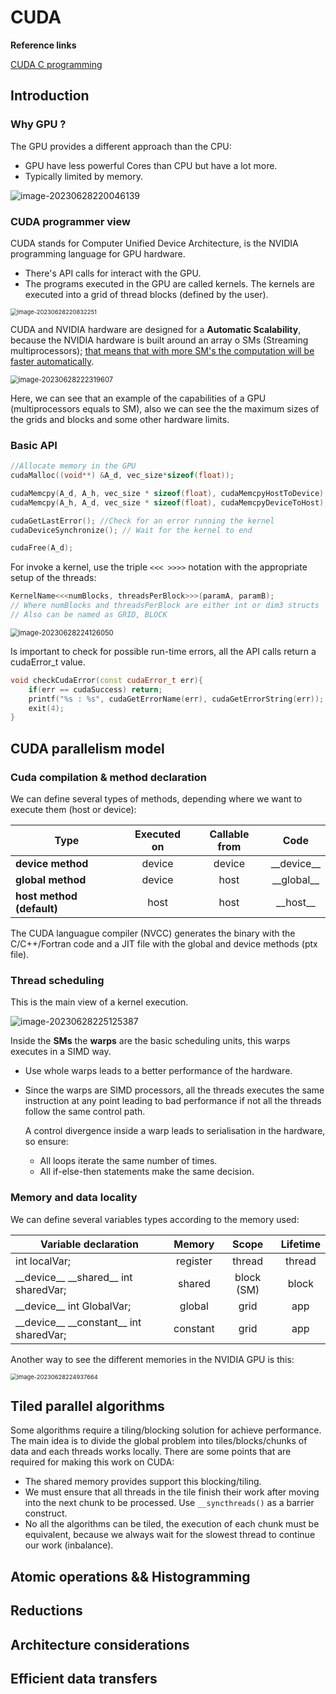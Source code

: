 # CUDA

**Reference links**

[CUDA C programming](https://docs.nvidia.com/cuda/cuda-c-programming-guide/index.htm)


## Introduction



### Why GPU ?

The GPU provides a different approach than the CPU:

* GPU have less powerful Cores than CPU but have a lot more.
* Typically limited by memory.

<img src="CudaBasics.assets/image-20230628220046139.png" alt="image-20230628220046139"/>

### CUDA programmer view

CUDA stands for Computer Unified Device Architecture, is the NVIDIA programming language for GPU hardware. 

* There's API calls for interact with the GPU.
* The programs executed in the GPU are called kernels. The kernels are executed into a grid of thread blocks (defined by the user).

<img src="CudaBasics.assets/image-20230628220832251.png" alt="image-20230628220832251" style="zoom:67%;" />

CUDA and NVIDIA hardware are designed for a **Automatic Scalability**, because the NVIDIA hardware is built around an array o SMs (Streaming multiprocessors); <u>that means that with more SM's the computation will be faster automatically</u>.

<img src="CudaBasics.assets/image-20230628222319607.png" alt="image-20230628222319607" style="zoom:80%;" />

Here, we can see that an example of the capabilities of a GPU (multiprocessors equals to SM), also we can see the the maximum sizes of the grids and blocks and some other hardware limits.

### Basic API

```c++
//Allocate memory in the GPU
cudaMalloc((void**) &A_d, vec_size*sizeof(float));

cudaMemcpy(A_d, A_h, vec_size * sizeof(float), cudaMemcpyHostToDevice);
cudaMemcpy(A_h, A_d, vec_size * sizeof(float), cudaMemcpyDeviceToHost);

cudaGetLastError(); //Check for an error running the kernel
cudaDeviceSynchronize(); // Wait for the kernel to end

cudaFree(A_d);
```

For invoke a kernel, use the triple `<<< >>>>` notation with the appropriate setup of the threads:

```c++
KernelName<<<numBlocks, threadsPerBlock>>>(paramA, paramB);
// Where numBlocks and threadsPerBlock are either int or dim3 structs
// Also can be named as GRID, BLOCK
```

<img src="CudaBasics.assets/image-20230628224126050.png" alt="image-20230628224126050" style="zoom:80%;" />

Is important to check for possible run-time errors, all the API calls return a cudaError_t value.

```c++
void checkCudaError(const cudaError_t err){
    if(err == cudaSuccess) return;
    printf("%s : %s", cudaGetErrorName(err), cudaGetErrorString(err));
    exit(4);
}
```

## CUDA parallelism model

### Cuda compilation & method declaration

We can define several types of methods, depending where we want to execute them (host or device):

| Type                      | Executed on | Callable from |      Code      |
| ------------------------- | :---------: | :-----------: | :------------: |
| **device method**         |   device    |    device     | \__device\_\_  |
| **global method**         |   device    |     host      | \_\_global\_\_ |
| **host method (default)** |    host     |     host      |  \_\_host\_\_  |

The CUDA languague compiler (NVCC) generates the binary with the C/C++/Fortran code and a JIT file with the global and device methods (ptx file).

### Thread scheduling

This is the main view of a kernel execution.

![image-20230628225125387](CudaBasics.assets/image-20230628225125387.png)

Inside the **SMs** the **warps** are the basic scheduling units, this warps executes in a SIMD way. 

* Use whole warps leads to a better performance of the hardware.

* Since the warps are SIMD processors, all the threads executes the same instruction at any point leading to bad performance if not all the threads follow the same control path.

  A control divergence inside a warp leads to serialisation in the hardware, so ensure:

  * All loops iterate the same number of times.
  * All if-else-then statements make the same decision.

### Memory and data locality

We can define several variables types according to the memory used:

| Variable declaration                          |  Memory  |   Scope    | Lifetime |
| --------------------------------------------- | :------: | :--------: | :------: |
| int localVar;                                 | register |   thread   |  thread  |
| \__device\_\_ \_\_shared\_\_ int sharedVar;   |  shared  | block (SM) |  block   |
| \__device\_\_ int GlobalVar;                  |  global  |    grid    |   app    |
| \__device\_\_ \_\_constant\_\_ int sharedVar; | constant |    grid    |   app    |

Another way to see the different memories in the NVIDIA GPU is this:

<img src="CudaBasics.assets/image-20230628224937664.png" alt="image-20230628224937664" style="zoom:67%;" />

## Tiled parallel algorithms

Some algorithms require a tiling/blocking solution for achieve performance. The main idea is to divide the global problem into tiles/blocks/chunks of data and each threads works locally. There are some points that are required for making this work on CUDA:

* The shared memory provides support this blocking/tiling.
* We must ensure that all threads in the tile finish their work after moving into the next chunk to be processed. Use `__syncthreads()` as a barrier construct.
* No all the algorithms can be tiled, the execution of each chunk must be equivalent, because we always wait for the slowest thread to continue our work (inbalance).

## Atomic operations && Histogramming



## Reductions



## Architecture considerations



## Efficient data transfers
